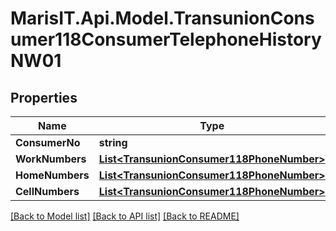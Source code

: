 
# MarisIT.Api.Model.TransunionConsumer118ConsumerTelephoneHistoryNW01

## Properties

Name | Type | Description | Notes
------------ | ------------- | ------------- | -------------
**ConsumerNo** | **string** |  | [optional] 
**WorkNumbers** | [**List&lt;TransunionConsumer118PhoneNumber&gt;**](TransunionConsumer118PhoneNumber.md) |  | [optional] 
**HomeNumbers** | [**List&lt;TransunionConsumer118PhoneNumber&gt;**](TransunionConsumer118PhoneNumber.md) |  | [optional] 
**CellNumbers** | [**List&lt;TransunionConsumer118PhoneNumber&gt;**](TransunionConsumer118PhoneNumber.md) |  | [optional] 

[[Back to Model list]](../README.md#documentation-for-models)
[[Back to API list]](../README.md#documentation-for-api-endpoints)
[[Back to README]](../README.md)


